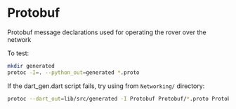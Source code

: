 # Protobuf
Protobuf message declarations used for operating the rover over the network

To test: 
```bash
mkdir generated
protoc -I=. --python_out=generated *.proto
```

If the dart_gen.dart script fails, try using from `Networking/` directory:
```bash
protoc --dart_out=lib/src/generated -I Protobuf Protobuf/*.proto Protobuf/google/protobuf/timestamp.proto
```
